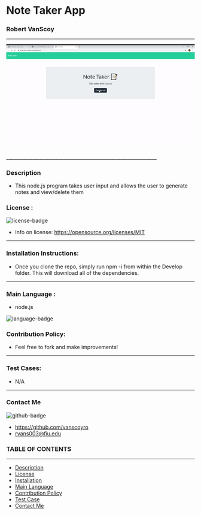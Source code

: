 # Note Taker App
### Robert VanScoy
_______________________________________________________________
<p align="center">
<img src="Assets/demo_gif.gif" width="900">
<p>
_______________________________________________________________

### Description 
* This node.js program takes user input and allows the user to generate notes and view/delete them

  
### License : 
<img src='https://img.shields.io/badge/license-MIT-blue' alt="license-badge">
  
* Info on license: https://opensource.org/licenses/MIT
_______________________________________________________________
### Installation Instructions:
* Once you clone the repo, simply run npm -i from within the Develop folder. This will download all of the dependencies.

_______________________________________________________________

### Main Language : 
* node.js
<img src = "https://img.shields.io/badge/node.js%20-%2343853D.svg" alt="language-badge">

### Contribution Policy: 
* Feel free to fork and make improvements!
_______________________________________________________________
### Test Cases:
* N/A
_______________________________________________________________
### Contact Me 

<img src='https://img.shields.io/badge/github-vanscoyro-orange' alt="github-badge">

* https://github.com/vanscoyro
* rvans003@fiu.edu

### TABLE OF CONTENTS 
_______________________________________________________________
* [Description](#description)
* [License](#license-)
* [Installation](#installation-instructions)
* [Main Language](#main-language-)
* [Contribution Policy](#contribution-policy)
* [Test Case](#test-cases)
* [Contact Me](#contact-me)



    
  
